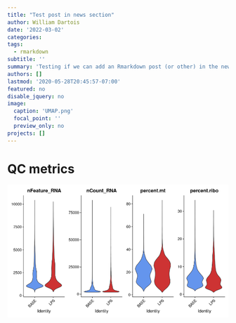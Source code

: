 ```yaml
---
title: "Test post in news section"
author: William Dartois
date: '2022-03-02'
categories: 
tags:
  - rmarkdown
subtitle: '' 
summary: 'Testing if we can add an Rmarkdown post (or other) in the news section'
authors: []
lastmod: '2020-05-28T20:45:57-07:00'
featured: no
disable_jquery: no
image:
  caption: 'UMAP.png'
  focal_point: ''
  preview_only: no
projects: []
---
```

 
 
# QC metrics 
![QCmetric](images/QC.jpg)
